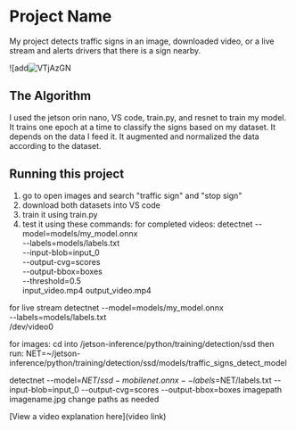 # Project Name

My project detects traffic signs in an image, downloaded video, or a live stream and alerts drivers that there is a sign nearby. 

![add![VTjAzGN](https://github.com/user-attachments/assets/6ab79ce5-e3c1-44d6-af4b-60f40f396998)

## The Algorithm

I used the jetson orin nano, VS code, train.py, and resnet to train my model. It trains one epoch at a time to classify the signs based on my dataset. It depends on the data I feed it. It augmented and normalized the data according to the dataset.

## Running this project

1. go to open images and search "traffic sign" and "stop sign"
2. download both datasets into VS code
3. train it using train.py
4. test it using these commands:
for completed videos:
detectnet --model=models/my_model.onnx \
          --labels=models/labels.txt \
          --input-blob=input_0 \
          --output-cvg=scores \
          --output-bbox=boxes \
          --threshold=0.5 \
          input_video.mp4 output_video.mp4

for live stream
detectnet --model=models/my_model.onnx \
          --labels=models/labels.txt \
          /dev/video0

for images:
cd into /jetson-inference/python/training/detection/ssd
then run:
NET=~/jetson-inference/python/training/detection/ssd/models/traffic_signs_detect_model

detectnet   --model=$NET/ssd-mobilenet.onnx   --labels=$NET/labels.txt   --input-blob=input_0   --output-cvg=scores   --output-bbox=boxes imagepath imagename.jpg
change paths as needed

[View a video explanation here](video link)
